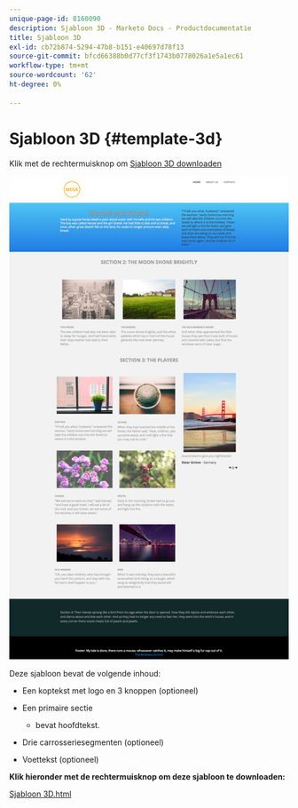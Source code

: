 ```yaml
---
unique-page-id: 8160090
description: Sjabloon 3D - Marketo Docs - Productdocumentatie
title: Sjabloon 3D
exl-id: cb72b874-5294-47b8-b151-e40697d78f13
source-git-commit: bfcd66388b0d77cf3f1743b0778026a1e5a1ec61
workflow-type: tm+mt
source-wordcount: '62'
ht-degree: 0%

---
```


# Sjabloon 3D {#template-3d}

Klik met de rechtermuisknop om [Sjabloon 3D downloaden](https://experienceleague.adobe.com/landing/marketo/lp-templates/template-3d.html)

![](assets/image2015-6-15-11-3a29-3a7.png)

Deze sjabloon bevat de volgende inhoud:

* Een koptekst met logo en 3 knoppen (optioneel)
* Een primaire sectie

   * bevat hoofdtekst.

* Drie carrosseriesegmenten (optioneel)
* Voettekst (optioneel)

**Klik hieronder met de rechtermuisknop om deze sjabloon te downloaden:**

[Sjabloon 3D.html](https://experienceleague.adobe.com/landing/marketo/lp-templates/template-3d.html)
